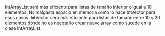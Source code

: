 IntArrayList será más eficiente para listas de tamaño inferior o igual a 10 elementos. No malgasta espacio en memoria como lo hace IntVector para esos casos.
IntVector será más eficiente para listas de tamaño entre 10 y 20 elementos dónde no es necesario crear nuevo array como sucede en la clase IntArrayList.